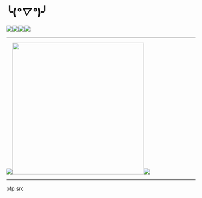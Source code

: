 # ╰(*°▽°*)╯
<img src="https://media1.tenor.com/m/G2orKp98rJMAAAAd/alya.gif"/><img src="https://media4.giphy.com/media/v1.Y2lkPTc5MGI3NjExd3hjZW1yZWFiaWY5OW53dWd2NWoxYXJmMXM5MGRpZmFreTZibWM1ciZlcD12MV9pbnRlcm5hbF9naWZfYnlfaWQmY3Q9Zw/1SxGghiHM33vJfCTf9/giphy.gif"/><img src="https://media1.tenor.com/m/ZniR4XjAeM4AAAAd/creepy-mary.gif"/><!--img src="https://media1.tenor.com/m/qs5pVKHIyTUAAAAd/kakashi-hatake-kakashi.gif" /--><img src="https://media1.tenor.com/m/F0cNCW-iFIYAAAAd/future-diary.gif"/>

---
<img src="https://github-readme-stats-arabasta.vercel.app/api/top-langs/?username=arabasta&layout=donut&theme=dark"/><img src="https://github-readme-stats-arabasta.vercel.app/api?username=arabasta&hide=stars,issues&hide_rank=true&theme=dark" width="350"/><img src="https://media.tenor.com/EhXA2CCJ-QUAAAAj/furina.gif"/>


---
[pfp src](https://www.deviantart.com/ghostskull01z/art/Nero-Black-Clover-928404413)
